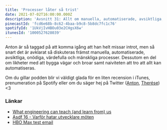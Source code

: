 ```yaml
---
title: 'Processer låter så trist'
date: 2021-07-02T16:00:00.000Z
description: 'Avsnitt 31: Allt om manuella, automatiserade, avsiktliga, onödiga, värdefulla och mänskliga processer.'
pinecastId: 'fcd6e68b-8c62-4baa-b9c8-5b8dc7fc1c76'
spotifyId: '1UkVjIvHBOu03e2CHgsX6w'
itunesId: '1000527628039'
---
```


Anton är så taggad på att komma igång att han helt missar introt, men så snart det är avklarat så diskuteras främst manuella, automatiserade, avsiktliga, onödiga, värdefulla och mänskliga processer. Dessutom en del om likheter med att bygga vägar och broar samt naiviteten att tro att allt kan automatiseras.

Om du gillar podden blir vi väldigt glada för en liten recension i iTunes, prenumeration på Spotify eller om du säger hej på Twitter ([Anton](https://twitter.com/Awnton), [Therése](https://twitter.com/tkomstadius)) <3

### Länkar

- [What engineering can teach (and learn from) us](https://www.hillelwayne.com/post/crossover-project/what-we-can-learn/)
- [Asdf 16 - Varför hatar utvecklare möten](https://asdf.pizza/16-varfor-hatar-utvecklare-moten/)
- [HBO Max test email](https://twitter.com/hbomaxhelp/status/1405712235108917249)
